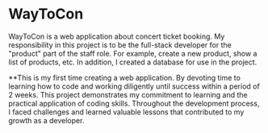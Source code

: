 # WayToCon
WayToCon is a web application about concert ticket booking. My responsibility in this project is to be the full-stack developer for the "product" part of the staff role. For example, create a new product, show a list of products, etc. In addition, I created a database for use in the project.

**This is my first time creating a web application. By devoting time to learning how to code and working diligently until success within a period of 2 weeks. This project demonstrates my commitment to learning and the practical application of coding skills. Throughout the development process, I faced challenges and learned valuable lessons that contributed to my growth as a developer.
